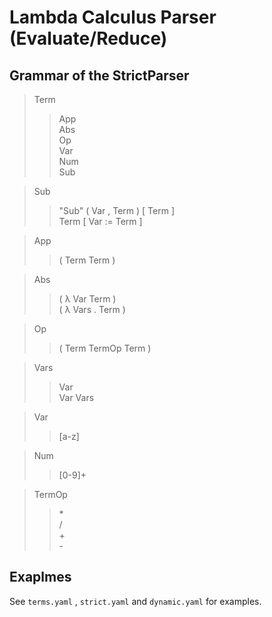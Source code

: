 # Lambda Calculus Parser (Evaluate/Reduce)

## Grammar of the StrictParser
>Term
>>App<br>
>>Abs<br>
>>Op<br>
>>Var<br>
>>Num<br>
>>Sub<br>

>Sub
>>"Sub" ( Var , Term ) [ Term ]<br>
>>Term [ Var := Term ]<br>

>App
>>( Term Term )<br>

>Abs
>>( λ Var Term )<br>
>>( λ Vars . Term )<br>

>Op
>>( Term TermOp Term )<br>

>Vars
>>Var<br>
>>Var Vars<br>

>Var
>>[a-z]<br>

>Num
>>[0-9]+<br>

>TermOp
>>*<br>
>>/<br>
>>+<br>
>>-<br>

## Exaplmes
See ```terms.yaml``` , ```strict.yaml``` and ```dynamic.yaml``` for examples.